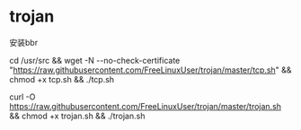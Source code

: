 # trojan

安装bbr


cd /usr/src && wget -N --no-check-certificate "https://raw.githubusercontent.com/FreeLinuxUser/trojan/master/tcp.sh" && chmod +x tcp.sh && ./tcp.sh


curl -O https://raw.githubusercontent.com/FreeLinuxUser/trojan/master/trojan.sh && chmod +x trojan.sh && ./trojan.sh
 


